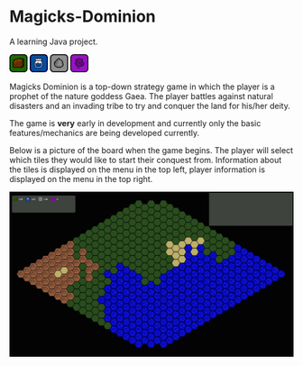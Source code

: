# Magicks-Dominion
A learning Java project.

![Earth Resource](/Images/earth_resource.png "Earth Resource") ![Water Resource](/Images/water_resource.png "Water Resource") ![Rock Resource](/Images/rock_resource.png "Rock Resource") ![Ephesos Resource](/Images/ephesos_resource.png "Ephesos Resource")

Magicks Dominion is a top-down strategy game in which the player is a prophet of the nature goddess Gaea.
The player battles against natural disasters and an invading tribe to try and conquer the land for his/her deity.


The game is __very__ early in development and currently only the basic features/mechanics are being developed currently.

Below is a picture of the board when the game begins. The player will select which tiles they would like to start their conquest from. Information about the tiles is displayed on the menu in the top left, player information is displayed on the menu in the top right.

![Example screen](/Images/example.png "Example Screen")
